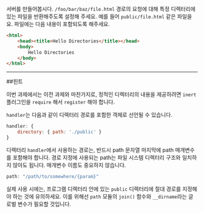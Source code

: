 서버를 만들어봅시다. `/foo/bar/baz/file.html` 경로의 요청에 대해 특정 디렉터리에 있는 파일을 반환해주도록 설정해 주세요. 예를 들어 `public/file.html` 같은 파일을요. 파일에는 다음 내용이 포함되도록 해주세요.

```html
<html>
    <head><title>Hello Directories</title></head>
    <body>
        Hello Directories
    </body>
</html>
```

-----------------------------------------------------------------
##힌트

이번 과제에서는 이전 과제와 마찬가지로, 정적인 디렉터리의 내용을 제공하려면 `inert` 플러그인을 `require` 해서 `register` 해야 합니다.

`handler`는 다음과 같이 디렉터리 경로를 포함한 객체로 선언될 수 있습니다.

```js
handler: {
    directory: { path: './public' }
}
```

디렉터리 `handler`에서 사용하는 경로는, 반드시 path 문자열 마지막에 path 매개변수를 포함해야 합니다. 경로 지정에 사용되는 path는 파일 시스템 디렉터리 구조와 일치하지 않아도 됩니다. 매개변수 이름도 중요하지 않습니다.


```js
path: "/path/to/somewhere/{param}"
```

실제 사용 시에는, 프로그램 디렉터리 안에 있는 `public` 디렉터리에 절대 경로를 지정해야 하는 것에 유의하세요. 이를 위해선 `path` 모듈의 `join()` 함수와 `__dirname`라는 글로벌 변수가 필요할 것입니다.
